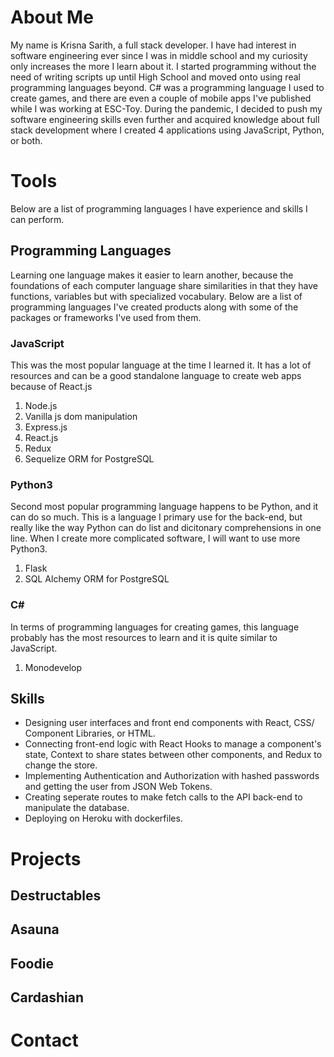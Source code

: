 # About Me
My name is Krisna Sarith, a full stack developer. I have had interest in software engineering ever since I was in middle school and my curiosity only increases the more I learn about it. I started programming without the need of writing scripts up until High School and moved onto using real programming languages beyond. C# was a programming language I used to create games, and there are even a couple of mobile apps I've published while I was working at ESC-Toy. During the pandemic, I decided to push my software engineering skills even further and acquired knowledge about full stack development where I created 4 applications using JavaScript, Python, or both.
# Tools
Below are a list of programming languages I have experience and skills I can perform.
## Programming Languages
Learning one language makes it easier to learn another, because the foundations of each computer language share similarities in that they have functions, variables but with specialized vocabulary. Below are a list of programming languages I've created products along with some of the packages or frameworks I've used from them.
### JavaScript
This was the most popular language at the time I learned it. It has a lot of resources and can be a good standalone language to create web apps because of React.js
1. Node.js
2. Vanilla js dom manipulation
3. Express.js
4. React.js
5. Redux
6. Sequelize ORM for PostgreSQL

### Python3
Second most popular programming language happens to be Python, and it can do so much. This is a language I primary use for the back-end, but really like the way Python can do list and dicitonary comprehensions in one line. When I create more complicated software, I will want to use more Python3.
1. Flask
2. SQL Alchemy ORM for PostgreSQL
### C#
In terms of programming languages for creating games, this language probably has the most resources to learn and it is quite similar to JavaScript.
1. Monodevelop
## Skills
- Designing user interfaces and front end components with React, CSS/ Component Libraries, or HTML.
- Connecting front-end logic with React Hooks to manage a component's state, Context to share states between other components, and Redux to change the store.
- Implementing Authentication and Authorization with hashed passwords and getting the user from JSON Web Tokens.
- Creating seperate routes to make fetch calls to the API back-end to manipulate the database.
- Deploying on Heroku with dockerfiles.

# Projects
## Destructables

## Asauna

## Foodie

## Cardashian

# Contact
